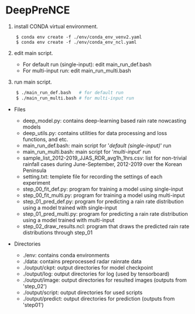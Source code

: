 # DeepPreNCE

1. install CONDA virtual environment.
```
    $ conda env create -f ./env/conda_env_venv2.yaml 
    $ conda env create -f ./env/conda_env_ncl.yaml
```
2. edit main script.

    - For default run (single-input): edit main_run_def.bash
    - For multi-input run: edit main_run_multi.bash

3. run main script.
```bash
    $ ./main_run_def.bash   # for default run
    $ ./main_run_multi.bash # for multi-input run
```
- Files
    - deep_model.py: contains deep-learning based rain rate nowcasting models
    - deep_utils.py: contains utilities for data processing and loss functions, and etc.
    - main_run_def.bash: main script for '*default (single-input)*' run
    - main_run_multi.bash: main script for '*multi-input*' run
    - sample_list_2012-2019_JJAS_RDR_avg1h_1hrs.csv: list for non-trivial rainfall cases during June-September, 2012-2019 over the Korean Peninsula
    - setting.txt: templete file for recording the settings of each experiment
    - step_00_fit_def.py: program for training a model using single-input
    - step_00_fit_multi.py: program for training a model using multi-input
    - step_01_pred_def.py: program for predicting a rain rate distribution using a model trained with single-input
    - step_01_pred_multi.py: program for predicting a rain rate distribution using a model trained with multi-input
    - step_02_draw_results.ncl: program that draws the predicted rain rate distributions through step_01
    

- Directories
    - ./env: contains conda environments
    - ./data: contains preprocessed radar rainrate data
    - ./output/ckpt: output directories for model checkpoint
    - ./output/log: output directories for log (used by tensorboard)
    - ./output/image: output directories for resulted images (outputs from 'step_02')
    - ./output/script: output directories for used scripts
    - ./output/predict: output directories for prediction (outputs from 'step01')



